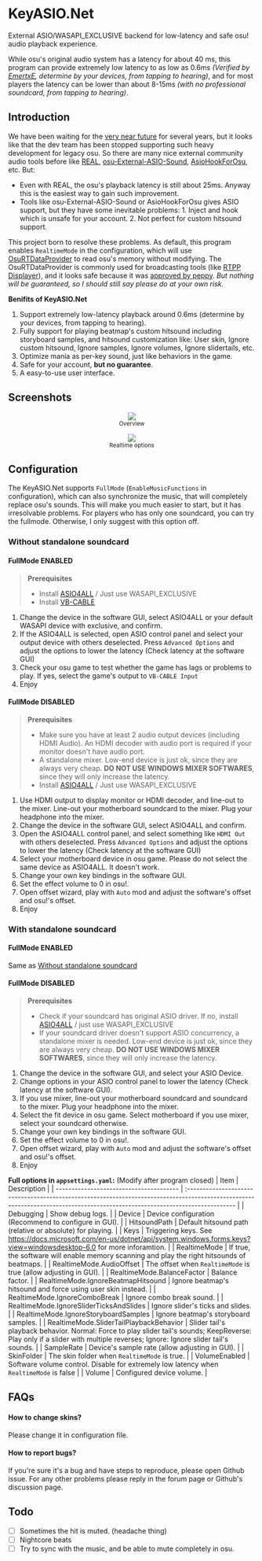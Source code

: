 # KeyASIO.Net
External ASIO/WASAPI_EXCLUSIVE backend for low-latency and safe osu! audio playback experience.

While osu's original audio system has a latency for about 40 ms, this program can provide extremely low latency to as low as 0.6ms *(Verified by [EmertxE](https://osu.ppy.sh/users/954557), determine by your devices, from tapping to hearing)*, and for most players the latency can be lower than about 8-15ms *(with no professional soundcard, from tapping to hearing)*.

## Introduction
We have been waiting for the [very near future](https://osu.ppy.sh/community/forums/topics/428222?n=13) for several years, but it looks like that the dev team has been stopped supporting such heavy development for legacy osu. So there are many nice external community audio tools before like [REAL](https://github.com/miniant-git/REAL), [osu-External-ASIO-Sound](https://github.com/XTXTMTXTX/osu-External-ASIO-Sound), [AsioHookForOsu](https://github.com/zzhouhe/AsioHookForOsu), etc. But:
* Even with REAL, the osu's playback latency is still about 25ms. Anyway this is the easiest way to gain such improvement.
* Tools like osu-External-ASIO-Sound or AsioHookForOsu gives ASIO support, but they have some inevitable problems: 1. Inject and hook which is unsafe for your account. 2. Not perfect for custom hitsound support.

This project born to resolve these problems. As default, this program enables `RealtimeMode` in the configuration, which will use [OsuRTDataProvider](https://github.com/OsuSync/OsuRTDataProvider) to read osu's memory without modifying. The OsuRTDataProvider is commonly used for broadcasting tools (like [RTPP Displayer](https://osu.ppy.sh/community/forums/topics/685031?n=1)), and it looks safe because it was [approved by peppy](https://i.ppy.sh/6c651103246da60f794606d63b8fc30c3aafd4fa/68747470733a2f2f692e696d6775722e636f6d2f767744337a64302e706e67). *But nothing will be guaranteed, so I should still say please do at your own risk.*

**Benifits of KeyASIO.Net**
1. Support extremely low-latency playback around 0.6ms (determine by your devices, from tapping to hearing).
2. Fully support for playing beatmap's custom hitsound including storyboard samples, and hitsound customization like: User skin, Ignore custom hitsound, Ignore samples, Ignore volumes, Ignore slidertails, etc.
3. Optimize mania as per-key sound, just like behaviors in the game.
4. Safe for your account, **but no guarantee**.
5. A easy-to-use user interface.

## Screenshots 
<p align="center">
  <img src="docs/overview.png">
  <br>
  <sub>Overview</sub>
</p>
<p align="center">
  <img src="docs/realtimeoptions.png">
  <br>
  <sub>Realtime options</sub>
</p>

## Configuration
The KeyASIO.Net supports `FullMode` (`EnableMusicFunctions` in configuration), which can also synchronize the music, that will completely replace osu's sounds. This will make you much easier to start, but it has irresolvable problems. For players who has only one soundcard, you can try the fullmode. Otherwise, I only suggest with this option off.
### Without standalone soundcard 
#### FullMode ENABLED
> **Prerequisites**
> * Install [ASIO4ALL](https://www.asio4all.org/) / Just use WASAPI_EXCLUSIVE
> * Install [VB-CABLE](https://vb-audio.com/Cable/)

1. Change the device in the software GUI, select ASIO4ALL or your default WASAPI device with exclusive, and confirm.
2. If the ASIO4ALL is selected, open ASIO control panel and select your output device with others deselected. Press `Advanced Options` and adjust the options to lower the latency (Check latency at the software GUI)
3. Check your osu game to test whether the game has lags or problems to play. If yes, select the game's output to `VB-CABLE Input`
4. Enjoy

#### FullMode DISABLED
> **Prerequisites**
> * Make sure you have at least 2 audio output devices (including HDMI Audio). An HDMI decoder with audio port is required if your monitor doesn't have audio port.
> * A standalone mixer. Low-end device is just ok, since they are always very cheap. **DO NOT USE WINDOWS MIXER SOFTWARES**, since they will only increase the latency.
> * Install [ASIO4ALL](https://www.asio4all.org/) / Just use WASAPI_EXCLUSIVE

1. Use HDMI output to display monitor or HDMI decoder, and line-out to the mixer. Line-out your motherboard soundcard to the mixer. Plug your headphone into the mixer.
2. Change the device in the software GUI, select ASIO4ALL and confirm.
3. Open the ASIO4ALL control panel, and select something like `HDMI Out` with others deselected. Press `Advanced Options` and adjust the options to lower the latency (Check latency at the software GUI)
4. Select your motherboard device in osu game. Please do not select the same device as ASIO4ALL. It doesn't work.
5. Change your own key bindings in the software GUI.
6. Set the effect volume to 0 in osu!.
7. Open offset wizard, play with `Auto` mod and adjust the software's offset and osu!'s offset.
8. Enjoy

### With standalone soundcard 
#### FullMode ENABLED
Same as [Without standalone soundcard](#without-standalone-soundcard)

#### FullMode DISABLED
> **Prerequisites**
> * Check if your soundcard has original ASIO driver. If no, install [ASIO4ALL](https://www.asio4all.org/) / just use WASAPI_EXCLUSIVE
> * If your soundcard driver doesn't support ASIO concurrency, a standalone mixer is needed. Low-end device is just ok, since they are always very cheap. **DO NOT USE WINDOWS MIXER SOFTWARES**, since they will only increase the latency.

1. Change the device in the software GUI, and select your ASIO Device.
2. Change options in your ASIO control panel to lower the latency (Check latency at the software GUI).
3. If you use mixer, line-out your motherboard soundcard and soundcard to the mixer. Plug your headphone into the mixer.
4. Select the fit device in osu game. Select motherboard if you use mixer, select your soundcard otherwise.
5. Change your own key bindings in the software GUI.
6. Set the effect volume to 0 in osu!.
7. Open offset wizard, play with `Auto` mod and adjust the software's offset and osu!'s offset.
8. Enjoy

**Full options in `appsettings.yaml`:** (Modify after program closed) 
| Item                                    | Description                                                                                                                                                                  |
| --------------------------------------- | :--------------------------------------------------------------------------------------------------------------------------------------------------------------------------- |
| Debugging                               | Show debug logs.                                                                                                                                                             |
| Device                                  | Device configuration (Recommend to configure in GUI).                                                                                                                        |
| HitsoundPath                            | Default hitsound path (relative or absolute) for playing.                                                                                                                    |
| Keys                                    | Triggering keys. See https://docs.microsoft.com/en-us/dotnet/api/system.windows.forms.keys?view=windowsdesktop-6.0 for more inforamtion.                                     |
| RealtimeMode                            | If true, the software will enable memory scanning and play the right hitsounds of beatmaps.                                                                                  |
| RealtimeMode.AudioOffset                 | The offset when `RealtimeMode` is true (allow adjusting in GUI).                                                                                                             |
| RealtimeMode.BalanceFactor              | Balance factor.                                                                                                                                                              |
| RealtimeMode.IgnoreBeatmapHitsound      | Ignore beatmap's hitsound and force using user skin instead.                                                                                                                 |
| RealtimeMode.IgnoreComboBreak           | Ignore combo break sound.                                                                                                                                                    |
| RealtimeMode.IgnoreSliderTicksAndSlides | Ignore slider's ticks and slides.                                                                                                                                            |
| RealtimeMode.IgnoreStoryboardSamples    | Ignore beatmap's storyboard samples.                                                                                                                                         |
| RealtimeMode.SliderTailPlaybackBehavior | Slider tail's playback behavior. Normal: Force to play slider tail's sounds; KeepReverse: Play only if a slider with multiple reverses; Ignore: Ignore slider tail's sounds. |
| SampleRate                              | Device's sample rate (allow adjusting in GUI).                                                                                                                               |
| SkinFolder                              | The skin folder when `RealtimeMode` is true.                                                                                                                                 |
| VolumeEnabled                           | Software volume control. Disable for extremely low latency when `RealtimeMode` is false                                                                                      |
| Volume                                  | Configured device volume.                                                                                                                                                    |
## FAQs

#### How to change skins?
Please change it in configuration file.

#### How to report bugs?
If you're sure it's a bug and have steps to reproduce, please open Github issue. For any other problems please reply in the forum page or Github's discussion page.

## Todo
- [ ] Sometimes the hit is muted. (headache thing)
- [ ] Nightcore beats
- [ ] Try to sync with the music, and be able to mute completely in osu.
